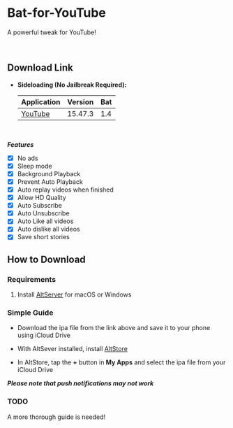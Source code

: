 # Bat-for-YouTube
A powerful tweak for YouTube!


&nbsp;

## Download Link

* **Sideloading (No Jailbreak Required):** 
   
    | Application | Version | Bat |
    | --- | --- | --- |
    | [YouTube](https://mega.nz/file/pMwjXayZ#JixqcKWFeTBQ9CTsJ1IVQNrtA1f0WIwIJmbAE38-UaY) | 15.47.3 | 1.4 |

        
&nbsp;

***Features***

- [x] No ads
- [x] Sleep mode
- [x] Background Playback
- [x] Prevent Auto Playback
- [x] Auto replay videos when finished
- [x] Allow HD Quality
- [x] Auto Subscribe
- [x] Auto Unsubscribe 
- [x] Auto Like all videos
- [x] Auto dislike all videos
- [x] Save short stories

## How to Download

### Requirements

1. Install [AltServer](https://altstore.io/) for macOS or Windows 

### Simple Guide

* Download the ipa file from the link above and save it to your phone using iCloud Drive 

* With AltSever installed, install [AltStore](https://altstore.io/faq/)  

* In AltStore, tap the **+** button in **My Apps** and select the ipa file from your iCloud Drive 


***Please note that push notifications may not work***


### TODO 
A more thorough guide is needed!  
